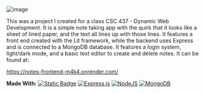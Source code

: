 ![image](https://github.com/user-attachments/assets/171187dd-b86d-4226-8adb-148d1bea813e)

This was a project I created for a class CSC 437 - Dynamic Web Development. It is a simple note taking app with the quirk that it looks like a sheet of lined paper, and the text all lines up with those lines. It features a front end created with the Lit framework, while the backend uses Express and is connected to a MongoDB database. It features a login system, light/dark mode, and a basic text editor to create and delete notes.  It can be found at:

https://notes-frontend-m4k4.onrender.com/

**Made With:**
[![Static Badge](https://img.shields.io/badge/Lit-blue?style=flat&logo=Lit)](#)
[![Express.js](https://img.shields.io/badge/Express.js-%23404d59.svg?logo=express&logoColor=%2361DAFB)](#)
[![NodeJS](https://img.shields.io/badge/Node.js-6DA55F?logo=node.js&logoColor=white)](#)
[![MongoDB](https://img.shields.io/badge/MongoDB-%234ea94b.svg?logo=mongodb&logoColor=white)](#)


